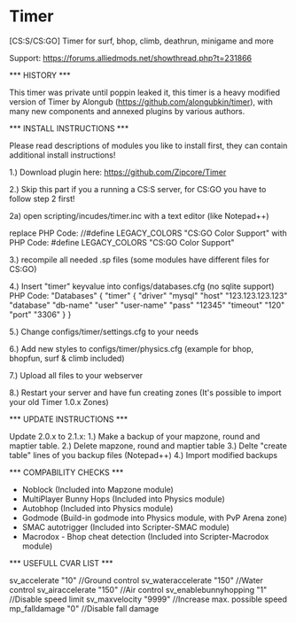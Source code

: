Timer
=====

[CS:S/CS:GO] Timer for surf, bhop, climb, deathrun, minigame and more

Support: https://forums.alliedmods.net/showthread.php?t=231866

*** HISTORY ***

This timer was private until poppin leaked it, this timer is a heavy modified version of Timer by Alongub (https://github.com/alongubkin/timer),
with many new components and annexed plugins by various authors.

*** INSTALL INSTRUCTIONS ***

Please read descriptions of modules you like to install first, they can contain additional install instructions!

1.) Download plugin here: https://github.com/Zipcore/Timer

2.) Skip this part if you a running a CS:S server, for CS:GO you have to follow step 2 first!

2a) open scripting/incudes/timer.inc with a text editor (like Notepad++)

replace
PHP Code:
//#define LEGACY_COLORS "CS:GO Color Support" 
with
PHP Code:
#define LEGACY_COLORS "CS:GO Color Support" 


3.) recompile all needed .sp files (some modules have different files for CS:GO)

4.) Insert "timer" keyvalue into configs/databases.cfg (no sqlite support)
PHP Code:
"Databases"
{
	"timer"
	{
		"driver"		"mysql"
		"host"			"123.123.123.123"
		"database"		"db-name"
		"user"			"user-name"
		"pass"			"12345"
		"timeout"		"120"
		"port"			"3306"
	}
} 


5.) Change configs/timer/settings.cfg to your needs

6.) Add new styles to configs/timer/physics.cfg (example for bhop, bhopfun, surf & climb included)

7.) Upload all files to your webserver

8.) Restart your server and have fun creating zones
(It's possible to import your old Timer 1.0.x Zones)

*** UPDATE INSTRUCTIONS ***

Update 2.0.x to 2.1.x:
1.) Make a backup of your mapzone, round and maptier table.
2.) Delete mapzone, round and maptier table
3.) Delte "create table" lines of you backup files (Notepad++)
4.) Import modified backups

*** COMPABILITY CHECKS ***

- Noblock (Included into Mapzone module)
- MultiPlayer Bunny Hops (Included into Physics module)
- Autobhop (Included into Physics module)
- Godmode (Build-in godmode into Physics module, with PvP Arena zone)
- SMAC autotrigger (Included into Scripter-SMAC module)
- Macrodox - Bhop cheat detection (Included into Scripter-Macrodox module)

*** USEFULL CVAR LIST ***

sv_accelerate "10" //Ground control
sv_wateraccelerate "150" //Water control
sv_airaccelerate "150" //Air control
sv_enablebunnyhopping "1" //Disable speed limit
sv_maxvelocity "9999" //Increase max. possible speed
mp_falldamage "0" //Disable fall damage  